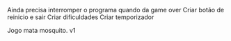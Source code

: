 Ainda precisa interromper o programa quando da game over
Criar botão de reinicio e sair
Criar dificuldades
Criar temporizador

Jogo mata mosquito. v1